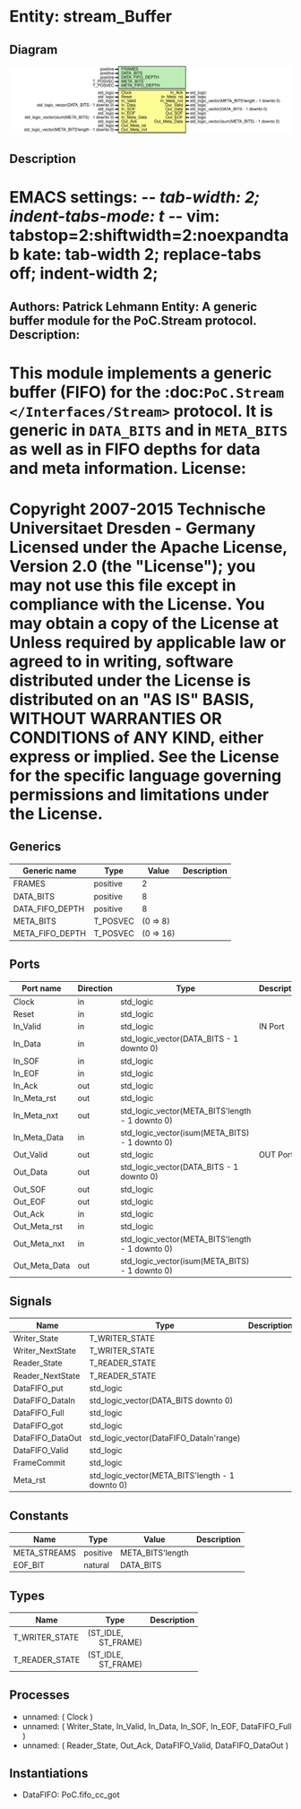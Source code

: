 # Entity: stream_Buffer

## Diagram

![Diagram](stream_Buffer.svg "Diagram")
## Description

EMACS settings: -*-  tab-width: 2; indent-tabs-mode: t -*-
vim: tabstop=2:shiftwidth=2:noexpandtab
kate: tab-width 2; replace-tabs off; indent-width 2;
=============================================================================
Authors:				 	Patrick Lehmann
Entity:				 	A generic buffer module for the PoC.Stream protocol.
Description:
-------------------------------------
This module implements a generic buffer (FIFO) for the
:doc:`PoC.Stream </Interfaces/Stream>` protocol. It is generic in
``DATA_BITS`` and in ``META_BITS`` as well as in FIFO depths for data and
meta information.
License:
=============================================================================
Copyright 2007-2015 Technische Universitaet Dresden - Germany
Licensed under the Apache License, Version 2.0 (the "License");
you may not use this file except in compliance with the License.
You may obtain a copy of the License at
Unless required by applicable law or agreed to in writing, software
distributed under the License is distributed on an "AS IS" BASIS,
WITHOUT WARRANTIES OR CONDITIONS of ANY KIND, either express or implied.
See the License for the specific language governing permissions and
limitations under the License.
=============================================================================
## Generics

| Generic name    | Type     | Value     | Description |
| --------------- | -------- | --------- | ----------- |
| FRAMES          | positive | 2         |             |
| DATA_BITS       | positive | 8         |             |
| DATA_FIFO_DEPTH | positive | 8         |             |
| META_BITS       | T_POSVEC | (0 => 8)  |             |
| META_FIFO_DEPTH | T_POSVEC | (0 => 16) |             |
## Ports

| Port name     | Direction | Type                                            | Description |
| ------------- | --------- | ----------------------------------------------- | ----------- |
| Clock         | in        | std_logic                                       |             |
| Reset         | in        | std_logic                                       |             |
| In_Valid      | in        | std_logic                                       | IN Port     |
| In_Data       | in        | std_logic_vector(DATA_BITS - 1 downto 0)        |             |
| In_SOF        | in        | std_logic                                       |             |
| In_EOF        | in        | std_logic                                       |             |
| In_Ack        | out       | std_logic                                       |             |
| In_Meta_rst   | out       | std_logic                                       |             |
| In_Meta_nxt   | out       | std_logic_vector(META_BITS'length - 1 downto 0) |             |
| In_Meta_Data  | in        | std_logic_vector(isum(META_BITS) - 1 downto 0)  |             |
| Out_Valid     | out       | std_logic                                       | OUT Port    |
| Out_Data      | out       | std_logic_vector(DATA_BITS - 1 downto 0)        |             |
| Out_SOF       | out       | std_logic                                       |             |
| Out_EOF       | out       | std_logic                                       |             |
| Out_Ack       | in        | std_logic                                       |             |
| Out_Meta_rst  | in        | std_logic                                       |             |
| Out_Meta_nxt  | in        | std_logic_vector(META_BITS'length - 1 downto 0) |             |
| Out_Meta_Data | out       | std_logic_vector(isum(META_BITS) - 1 downto 0)  |             |
## Signals

| Name             | Type                                            | Description |
| ---------------- | ----------------------------------------------- | ----------- |
| Writer_State     | T_WRITER_STATE                                  |             |
| Writer_NextState | T_WRITER_STATE                                  |             |
| Reader_State     | T_READER_STATE                                  |             |
| Reader_NextState | T_READER_STATE                                  |             |
| DataFIFO_put     | std_logic                                       |             |
| DataFIFO_DataIn  | std_logic_vector(DATA_BITS downto 0)            |             |
| DataFIFO_Full    | std_logic                                       |             |
| DataFIFO_got     | std_logic                                       |             |
| DataFIFO_DataOut | std_logic_vector(DataFIFO_DataIn'range)         |             |
| DataFIFO_Valid   | std_logic                                       |             |
| FrameCommit      | std_logic                                       |             |
| Meta_rst         | std_logic_vector(META_BITS'length - 1 downto 0) |             |
## Constants

| Name         | Type     | Value             | Description |
| ------------ | -------- | ----------------- | ----------- |
| META_STREAMS | positive |  META_BITS'length |             |
| EOF_BIT      | natural  |  DATA_BITS        |             |
## Types

| Name           | Type                                                     | Description |
| -------------- | -------------------------------------------------------- | ----------- |
| T_WRITER_STATE | (ST_IDLE,<br><span style="padding-left:20px"> ST_FRAME)  |             |
| T_READER_STATE | (ST_IDLE,<br><span style="padding-left:20px"> ST_FRAME)  |             |
## Processes
- unnamed: ( Clock )
- unnamed: ( Writer_State,
					In_Valid, In_Data, In_SOF, In_EOF,
					DataFIFO_Full )
- unnamed: ( Reader_State,
					Out_Ack,
					DataFIFO_Valid, DataFIFO_DataOut )
## Instantiations

- DataFIFO: PoC.fifo_cc_got
